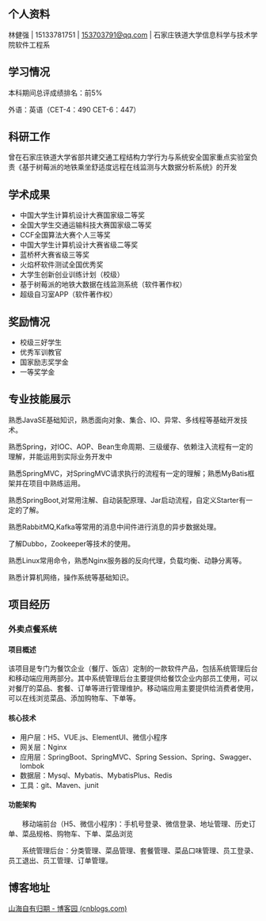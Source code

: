 ## 个人资料

林健强 | 15133781751 | 153703791@qq.com | 石家庄铁道大学信息科学与技术学院软件工程系

## 学习情况

本科期间总评成绩排名：前5%

外语：英语（CET-4：490 CET-6：447）

## 科研工作

曾在石家庄铁道大学省部共建交通工程结构力学行为与系统安全国家重点实验室负责《基于树莓派的地铁乘坐舒适度远程在线监测与大数据分析系统》的开发

## 学术成果

- 中国大学生计算机设计大赛国家级二等奖
- 全国大学生交通运输科技大赛国家级二等奖
- CCF全国算法大赛个人三等奖
- 中国大学生计算机设计大赛省级二等奖
- 蓝桥杯大赛省级三等奖
- 火焰杯软件测试全国优秀奖
- 大学生创新创业训练计划（校级）
- 基于树莓派的地铁大数据在线监测系统（软件著作权）
- 超级自习室APP（软件著作权）

## 奖励情况

- 校级三好学生
- 优秀军训教官
- 国家励志奖学金
- 一等奖学金

## 专业技能展示

熟悉JavaSE基础知识，熟悉面向对象、集合、IO、异常、多线程等基础开发技术。

熟悉Spring，对IOC、AOP、Bean生命周期、三级缓存、依赖注入流程有一定的理解，并能运用到实际业务开发中

熟悉SpringMVC，对SpringMVC请求执行的流程有一定的理解；熟悉MyBatis框架并在项目中熟练运用。

熟悉SpringBoot,对常用注解、自动装配原理、Jar启动流程，自定义Starter有一定的了解。

熟悉RabbitMQ,Kafka等常用的消息中间件进行消息的异步数据处理。

了解Dubbo，Zookeeper等技术的使用。

熟悉Linux常用命令，熟悉Nginx服务器的反向代理，负载均衡、动静分离等。

熟悉计算机网络，操作系统等基础知识。

## 项目经历

### 外卖点餐系统

#### 项目概述

​       该项目是专门为餐饮企业（餐厅、饭店）定制的一款软件产品，包括系统管理后台和移动端应用两部分。其中系统管理后台主要提供给餐饮企业内部员工使用，可以对餐厅的菜品、套餐、订单等进行管理维护。移动端应用主要提供给消费者使用，可以在线浏览菜品、添加购物车、下单等。

#### 核心技术

- 用户层：H5、VUE.js、ElementUI、微信小程序
- 网关层：Nginx
- 应用层：SpringBoot、SpringMVC、Spring Session、Spring、Swagger、lombok
- 数据层：Mysql、Mybatis、MybatisPlus、Redis
- 工具：git、Maven、junit

#### 功能架构

　　移动端前台（H5、微信小程序)：手机号登录、微信登录、地址管理、历史订单、菜品规格、购物车、下单、菜品浏览

　　系统管理后台：分类管理、菜品管理、套餐管理、菜品口味管理、员工登录、员工退出、员工管理、订单管理。

## 博客地址

[山海自有归期 - 博客园 (cnblogs.com)](https://www.cnblogs.com/ljq20204136/)
